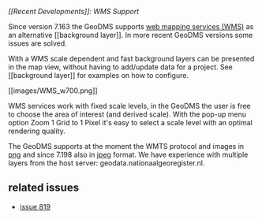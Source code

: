 *[[Recent Developments]]: WMS Support*

Since version 7.163 the GeoDMS supports [web mapping services (WMS)](https://nl.wikipedia.org/wiki/Web_Map_Service) as an alternative [[background layer]]. In more recent GeoDMS versions some issues are solved.

With a WMS scale dependent and fast background layers can be presented in the map view, without having to add/update data for a project. See [[background layer]] for examples on how to configure.

[[images/WMS_w700.png]]

WMS services work with fixed scale levels, in the GeoDMS the user is free to choose the area of interest (and derived scale). With the pop-up menu option Zoom 1 Grid to 1 Pixel it's easy to select a scale level with an optimal rendering quality.

The GeoDMS supports at the moment the WMTS protocol and images in [png](https://nl.wikipedia.org/wiki/Portable_network_graphics) and since 7.198 also in [jpeg](https://nl.wikipedia.org/wiki/JPEG) format. We have experience with multiple layers from the host server: geodata.nationaalgeoregister.nl.

## related issues

-   [issue 819](http://mantis.objectvision.nl/view.php?id=819)